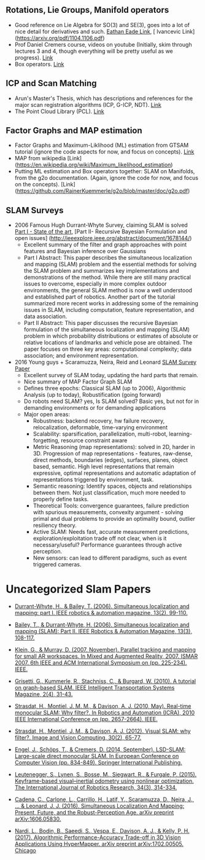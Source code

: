 ## Rotations, Lie Groups, Manifold operators
 * Good reference on Lie Algebra for SO(3) and SE(3), goes into a lot of nice detail for derivatives and such.  [Eathan Eade Link](http://www.ethaneade.org/lie.pdf), [ Ivancevic Link] (https://arxiv.org/pdf/1104.1106.pdf)
 * Prof Daniel Cremers course, videos on youtube (Initially, skim through lectures 3 and 4, though everything will be pretty useful as we progress).  [Link](https://www.youtube.com/watch?v=khLM8VV8LuM&list=PLTBdjV_4f-EJn6udZ34tht9EVIW7lbeo4&index=3)
 * Box operators. [Link](https://pdfs.semanticscholar.org/4613/727ef686c6186cab69e6b8be8cb1fa3ba800.pdf)

## ICP and Scan Matching
  * Arun's Master's Thesis, which has descriptions and references for the major scan registration algorithms (ICP, G-ICP, NDT). [Link](https://uwspace.uwaterloo.ca/bitstream/handle/10012/7431/Das_Arun_2013.pdf?sequence=3)
  * The Point Cloud Library (PCL). [Link](http://www.pointclouds.org/documentation/tutorials/#registration-tutorial)

## Factor Graphs and MAP estimation
* Factor Graphs and Maximum-Liklihood (ML) estimation from GTSAM tutorial (ignore the code aspects for now, and focus on concepts). [Link](https://research.cc.gatech.edu/borg/sites/edu.borg/files/downloads/gtsam.pdf)
* MAP from wikipedia [Link] (https://en.wikipedia.org/wiki/Maximum_likelihood_estimation)
* Putting ML estimation and Box operators together: SLAM on Manifolds, from the g2o documentation. (Again, ignore the code for now, and focus on the concepts). [Link] (https://github.com/RainerKuemmerle/g2o/blob/master/doc/g2o.pdf)

## SLAM Surveys
* 2006 Famous Hugh Durrant-Whyte Survey, claiming SLAM is solved [Part I - State of the art](http://ieeexplore.ieee.org/abstract/document/1638022/), [Part II- Recursive Bayesian Formulation and open issues] (http://ieeexplore.ieee.org/abstract/document/1678144/)
    * Excellent summary of the filter and graph approaches with point features and Bayesian inference over Gaussians
    * Part I Abstract: This paper describes the simultaneous localization and mapping (SLAM) problem and the essential methods for solving the SLAM problem and summarizes key implementations and demonstrations of the method. While there are still many practical issues to overcome, especially in more complex outdoor environments, the general SLAM method is now a well understood and established part of robotics. Another part of the tutorial summarized more recent works in addressing some of the remaining issues in SLAM, including computation, feature representation, and data association. 
    * Part II Abstract: This paper discusses the recursive Bayesian formulation of the simultaneous localization and mapping (SLAM) problem in which probability distributions or estimates of absolute or relative locations of landmarks and vehicle pose are obtained. The paper focuses on three key areas: computational complexity; data association; and environment representation.
* 2016 Young guys + Scaramuzza, Neira, Reid and Leonard [SLAM Survey Paper](https://arxiv.org/pdf/1606.05830.pdf)
    * Excellent survey of SLAM today, updating the hard parts that remain.  
    * Nice summary of MAP Factor Graph SLAM
    * Defines three epochs: Classical SLAM (up to 2006), Algorithmic Analysis (up to today), Robustification (going forward)
    * Do robots need SLAM? yes, Is SLAM solved? Basic yes, but not for in demanding environments or for demanding applications
    * Major open areas:
        * Robustness: backend recovery, hw failure recovery, relocalization, deformable, time-varying environment
        * Scalability: sparsification, parallelization, multi-robot, learning-forgetting, resource constraint aware
        * Metric Reasoning (map representations): solved in 2D, harder in 3D.  Progression of map representations - features, raw-dense, direct methods, boundaries (edges), surfaces, planes, object based, semantic.  High level representations that remain expressive, optimal representations and automatic adaptation of representations triggered by environment, task.
        * Semantic reasoning: Identify spaces, objects and relationships between them.  Not just classification, much more needed to properly define tasks.
        * Theoretical Tools: convergence guarantees, failure prediction with spurious measurements, convexity argument - solving primal and dual problems to provide an optimality bound, outlier resiliency theory.
        * Active SLAM: Needs fast, accurate measurement predictions, exploration/exploitation trade off not clear, when is it necessary/useful? Performance guarantees through active perception.
        * New sensors: can lead to different paradigms, such as event triggered cameras. 


# Uncategorized Slam Papers

- [Durrant-Whyte, H., & Bailey, T. (2006). Simultaneous localization and
  mapping: part I. IEEE robotics & automation magazine, 13(2),
  99-110.][DurrantBailey2006]

- [Bailey, T., & Durrant-Whyte, H. (2006). Simultaneous localization and
  mapping (SLAM): Part II. IEEE Robotics & Automation Magazine, 13(3),
  108-117.][BaileyDurrant2006]

- [Klein, G., & Murray, D. (2007, November). Parallel tracking and mapping for
  small AR workspaces.  In Mixed and Augmented Reality, 2007. ISMAR 2007. 6th
  IEEE and ACM International Symposium on (pp. 225-234).
  IEEE.][KleinMurray2007]

- [Grisetti, G., Kummerle, R., Stachniss, C., & Burgard, W. (2010). A tutorial
  on graph-based SLAM. IEEE Intelligent Transportation Systems Magazine, 2(4),
  31-43.][GrisettiEtAl2010]

- [Strasdat, H., Montiel, J. M. M., & Davison, A. J. (2010, May). Real-time
  monocular SLAM: Why filter?. In Robotics and Automation (ICRA), 2010 IEEE
  International Conference on (pp. 2657-2664). IEEE.][StrasdatEtAl2010]

- [Strasdat, H., Montiel, J. M., & Davison, A. J. (2012). Visual SLAM: why
  filter?. Image and Vision Computing, 30(2), 65-77.][StrasdatEtAl2012]

- [Engel, J., Schöps, T., & Cremers, D. (2014, September). LSD-SLAM:
  Large-scale direct monocular SLAM. In European Conference on Computer Vision
  (pp. 834-849). Springer International Publishing.][EngelEtAl2014]

- [Leutenegger, S., Lynen, S., Bosse, M., Siegwart, R., & Furgale, P. (2015).
  Keyframe-based visual–inertial odometry using nonlinear optimization. The
  International Journal of Robotics Research, 34(3),
  314-334.][LuteneggerEtAl2015]

- [Cadena, C., Carlone, L., Carrillo, H., Latif, Y., Scaramuzza, D., Neira, J.,
  ... & Leonard, J. J.  (2016). Simultaneous Localization And Mapping: Present,
  Future, and the Robust-Perception Age.  arXiv preprint
  arXiv:1606.05830.][CadenaEtAl2016]

- [Nardi, L., Bodin, B., Saeedi, S., Vespa, E., Davison, A. J., & Kelly, P. H.
  (2017). Algorithmic Performance-Accuracy Trade-off in 3D Vision Applications
  Using HyperMapper. arXiv preprint arXiv:1702.00505.
  Chicago][NardiEtAl2017]


[DurrantBailey2006]: https://people.eecs.berkeley.edu/~pabbeel/cs287-fa09/readings/Durrant-Whyte_Bailey_SLAM-tutorial-I.pdf
[BaileyDurrant2006]: http://www-personal.acfr.usyd.edu.au/tbailey/papers/slamtute2.pdf
[KleinMurray2007]: http://www.robots.ox.ac.uk/~gk/publications/KleinMurray2007ISMAR.pdf
[GrisettiEtAl2010]: http://www2.informatik.uni-freiburg.de/~stachnis/pdf/grisetti10titsmag.pdf
[StrasdatEtAl2010]: https://www.doc.ic.ac.uk/~ajd/Publications/strasdat_etal_icra2010.pdf
[StrasdatEtAl2012]: https://www.doc.ic.ac.uk/~ajd/Publications/strasdat_etal_ivc2012.pdf
[EngelEtAl2014]: https://vision.in.tum.de/_media/spezial/bib/engel14eccv.pdf
[LuteneggerEtAl2015]: http://www.roboticsproceedings.org/rss09/p37.pdf
[CadenaEtAl2016]: http://www.arxiv.org/pdf/1606.05830v2.pdf
[NardiEtAl2017]: https://arxiv.org/pdf/1702.00505.pdf
